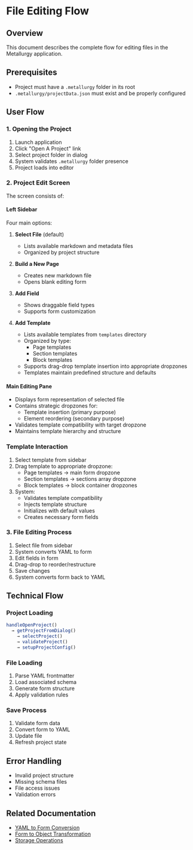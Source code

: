 # File Editing Flow

## Overview

This document describes the complete flow for editing files in the Metallurgy application.

## Prerequisites

- Project must have a `.metallurgy` folder in its root
- `.metallurgy/projectData.json` must exist and be properly configured

## User Flow

### 1. Opening the Project

1. Launch application
2. Click "Open A Project" link
3. Select project folder in dialog
4. System validates `.metallurgy` folder presence
5. Project loads into editor

### 2. Project Edit Screen

The screen consists of:

#### Left Sidebar

Four main options:

1. **Select File** (default)

   - Lists available markdown and metadata files
   - Organized by project structure

2. **Build a New Page**

   - Creates new markdown file
   - Opens blank editing form

3. **Add Field**

   - Shows draggable field types
   - Supports form customization

4. **Add Template**
   - Lists available templates from `templates` directory
   - Organized by type:
     - Page templates
     - Section templates
     - Block templates
   - Supports drag-drop template insertion into appropriate dropzones
   - Templates maintain predefined structure and defaults

#### Main Editing Pane

- Displays form representation of selected file
- Contains strategic dropzones for:
  - Template insertion (primary purpose)
  - Element reordering (secondary purpose)
- Validates template compatibility with target dropzone
- Maintains template hierarchy and structure

### Template Interaction

1. Select template from sidebar
2. Drag template to appropriate dropzone:
   - Page templates → main form dropzone
   - Section templates → sections array dropzone
   - Block templates → block container dropzones
3. System:
   - Validates template compatibility
   - Injects template structure
   - Initializes with default values
   - Creates necessary form fields

### 3. File Editing Process

1. Select file from sidebar
2. System converts YAML to form
3. Edit fields in form
4. Drag-drop to reorder/restructure
5. Save changes
6. System converts form back to YAML

## Technical Flow

### Project Loading

```javascript
handleOpenProject()
  → getProjectFromDialog()
    → selectProject()
    → validateProject()
    → setupProjectConfig()
```

### File Loading

1. Parse YAML frontmatter
2. Load associated schema
3. Generate form structure
4. Apply validation rules

### Save Process

1. Validate form data
2. Convert form to YAML
3. Update file
4. Refresh project state

## Error Handling

- Invalid project structure
- Missing schema files
- File access issues
- Validation errors

## Related Documentation

- [YAML to Form Conversion](../technical/yaml-to-form.md)
- [Form to Object Transformation](../technical/form-to-object.md)
- [Storage Operations](../technical/storage-operations.md)
